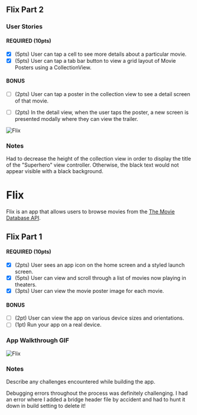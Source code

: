 ## Flix Part 2

### User Stories

#### REQUIRED (10pts)
- [x] (5pts) User can tap a cell to see more details about a particular movie.
- [x] (5pts) User can tap a tab bar button to view a grid layout of Movie Posters using a CollectionView.

#### BONUS
- [ ] (2pts) User can tap a poster in the collection view to see a detail screen of that movie.
- [ ] (2pts) In the detail view, when the user taps the poster, a new screen is presented modally where they can view the trailer.



![Flix](https://media.giphy.com/media/NcwPIUFnMTG7MPC8Nu/giphy.gif)

### Notes
Had to decrease the height of the collection view in order to display the title of the "Superhero" view controller. Otherwise, the black text would not appear visible with a black background. 

# Flix

Flix is an app that allows users to browse movies from the [The Movie Database API](http://docs.themoviedb.apiary.io/#).

## Flix Part 1

#### REQUIRED (10pts)
- [x] (2pts) User sees an app icon on the home screen and a styled launch screen.
- [x] (5pts) User can view and scroll through a list of movies now playing in theaters.
- [x] (3pts) User can view the movie poster image for each movie.

#### BONUS
- [ ] (2pt) User can view the app on various device sizes and orientations.
- [ ] (1pt) Run your app on a real device.

### App Walkthrough GIF

![Flix](https://media.giphy.com/media/gMtj6qm7WPcezqlHer/giphy.gif)

### Notes
Describe any challenges encountered while building the app.

Debugging errors throughout the process was definitely challenging. I had an error where I added a bridge header file by accident and had to hunt it down in build setting to delete it! 

